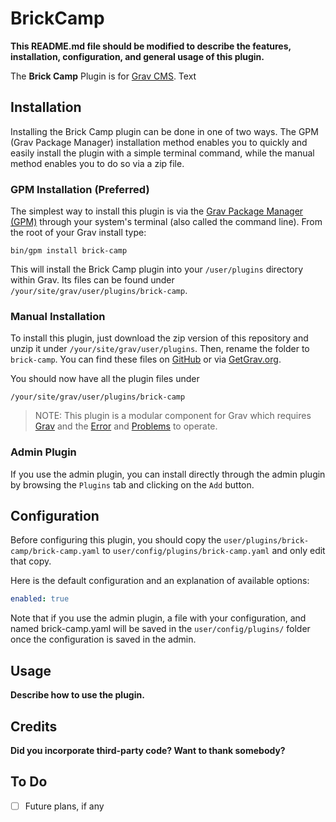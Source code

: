 # BrickCamp

**This README.md file should be modified to describe the features, installation, configuration, and general usage of this plugin.**

The **Brick Camp** Plugin is for [Grav CMS](http://github.com/getgrav/grav). Text

## Installation

Installing the Brick Camp plugin can be done in one of two ways. The GPM (Grav Package Manager) installation method enables you to quickly and easily install the plugin with a simple terminal command, while the manual method enables you to do so via a zip file.

### GPM Installation (Preferred)

The simplest way to install this plugin is via the [Grav Package Manager (GPM)](http://learn.getgrav.org/advanced/grav-gpm) through your system's terminal (also called the command line).  From the root of your Grav install type:

    bin/gpm install brick-camp

This will install the Brick Camp plugin into your `/user/plugins` directory within Grav. Its files can be found under `/your/site/grav/user/plugins/brick-camp`.

### Manual Installation

To install this plugin, just download the zip version of this repository and unzip it under `/your/site/grav/user/plugins`. Then, rename the folder to `brick-camp`. You can find these files on [GitHub](https://github.com/tobias-buckdahn/grav-plugin-brick-camp) or via [GetGrav.org](http://getgrav.org/downloads/plugins#extras).

You should now have all the plugin files under

    /your/site/grav/user/plugins/brick-camp
	
> NOTE: This plugin is a modular component for Grav which requires [Grav](http://github.com/getgrav/grav) and the [Error](https://github.com/getgrav/grav-plugin-error) and [Problems](https://github.com/getgrav/grav-plugin-problems) to operate.

### Admin Plugin

If you use the admin plugin, you can install directly through the admin plugin by browsing the `Plugins` tab and clicking on the `Add` button.

## Configuration

Before configuring this plugin, you should copy the `user/plugins/brick-camp/brick-camp.yaml` to `user/config/plugins/brick-camp.yaml` and only edit that copy.

Here is the default configuration and an explanation of available options:

```yaml
enabled: true
```

Note that if you use the admin plugin, a file with your configuration, and named brick-camp.yaml will be saved in the `user/config/plugins/` folder once the configuration is saved in the admin.

## Usage

**Describe how to use the plugin.**

## Credits

**Did you incorporate third-party code? Want to thank somebody?**

## To Do

- [ ] Future plans, if any

